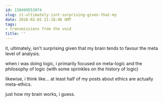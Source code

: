 ```yaml
---
id: 138499553974
slug: it-ultimately-isnt-surprising-given-that-my
date: 2016-02-01 21:18:46 GMT
tags:
- transmissions from the void
title: ''
---
```


it, ultimately, isn't surprising given that my brain tends to favour the meta level of analysis.

when i was doing logic, i primarily focused on meta-logic and the philosophy of logic (with some sprinkles on the history of logic)

likewise, i think like... at least half of my posts about ethics are actually meta-ethics.

just how my brain works, i guess.